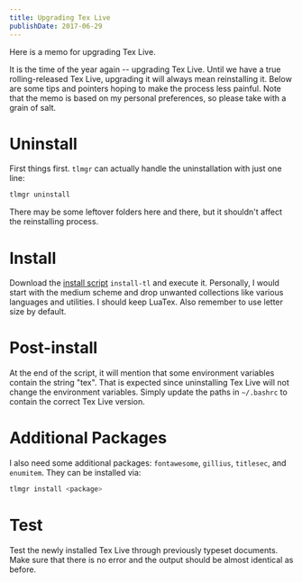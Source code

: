 ```yaml
---
title: Upgrading Tex Live
publishDate: 2017-06-29
---
```


Here is a memo for upgrading Tex Live.

It is the time of the year again -- upgrading Tex Live. Until we have a true rolling-released Tex Live, upgrading it will always mean reinstalling it. Below are some tips and pointers hoping to make the process less painful. Note that the memo is based on my personal preferences, so please take with a grain of salt.

# Uninstall
First things first. `tlmgr` can actually handle the uninstallation with just one line:

```bash
tlmgr uninstall
```

There may be some leftover folders here and there, but it shouldn't affect the reinstalling process.

# Install
Download the [install script](https://www.tug.org/texlive/acquire-netinstall.html) `install-tl` and execute it. Personally, I would start with the medium scheme and drop unwanted collections like various languages and utilities. I should keep LuaTex. Also remember to use letter size by default.

# Post-install
At the end of the script, it will mention that some environment variables contain the string "tex". That is expected since uninstalling Tex Live will not change the environment variables. Simply update the paths in `~/.bashrc` to contain the correct Tex Live version.

# Additional Packages
I also need some additional packages: `fontawesome`, `gillius`, `titlesec`, and `enumitem`. They can be installed via:

```bash
tlmgr install <package>
```

# Test
Test the newly installed Tex Live through previously typeset documents. Make sure that there is no error and the output should be almost identical as before.
